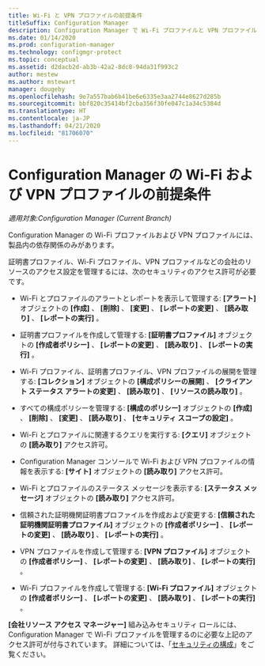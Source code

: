 ```yaml
---
title: Wi-Fi と VPN プロファイルの前提条件
titleSuffix: Configuration Manager
description: Configuration Manager で Wi-Fi プロファイルと VPN プロファイルを管理するための前提条件について説明します。
ms.date: 01/14/2020
ms.prod: configuration-manager
ms.technology: configmgr-protect
ms.topic: conceptual
ms.assetid: d2dacb2d-ab3b-42a2-8dc8-94da31f993c2
author: mestew
ms.author: mstewart
manager: dougeby
ms.openlocfilehash: 9e7a557bab6b41be6e6335e3aa2744e8627d285b
ms.sourcegitcommit: bbf820c35414bf2cba356f30fe047c1a34c5384d
ms.translationtype: HT
ms.contentlocale: ja-JP
ms.lasthandoff: 04/21/2020
ms.locfileid: "81706070"
---
```

# <a name="prerequisites-for-wi-fi-and-vpn-profiles-in-configuration-manager"></a>Configuration Manager の Wi-Fi および VPN プロファイルの前提条件

*適用対象:Configuration Manager (Current Branch)*

Configuration Manager の Wi-Fi プロファイルおよび VPN プロファイルには、製品内の依存関係のみがあります。

証明書プロファイル、Wi-Fi プロファイル、VPN プロファイルなどの会社のリソースのアクセス設定を管理するには、次のセキュリティのアクセス許可が必要です。  

- Wi-Fi とプロファイルのアラートとレポートを表示して管理する: **[アラート]** オブジェクトの **[作成]** 、 **[削除]** 、 **[変更]** 、 **[レポートの変更]** 、 **[読み取り]** 、 **[レポートの実行]** 。  

- 証明書プロファイルを作成して管理する: **[証明書プロファイル]** オブジェクトの **[作成者ポリシー]** 、 **[レポートの変更]** 、 **[読み取り]** 、 **[レポートの実行]** 。  

- Wi-Fi プロファイル、証明書プロファイル、VPN プロファイルの展開を管理する: **[コレクション]** オブジェクトの **[構成ポリシーの展開]** 、 **[クライアント ステータス アラートの変更]** 、 **[読み取り]** 、 **[リソースの読み取り]** 。  

- すべての構成ポリシーを管理する: **[構成のポリシー]** オブジェクトの **[作成]** 、 **[削除]** 、 **[変更]** 、 **[読み取り]** 、 **[セキュリティ スコープの設定]** 。  

- Wi-Fi とプロファイルに関連するクエリを実行する: **[クエリ]** オブジェクトの **[読み取り]** アクセス許可。  

- Configuration Manager コンソールで Wi-Fi および VPN プロファイルの情報を表示する: **[サイト]** オブジェクトの **[読み取り]** アクセス許可。  

- Wi-Fi とプロファイルのステータス メッセージを表示する: **[ステータス メッセージ]** オブジェクトの **[読み取り]** アクセス許可。  

- 信頼された証明機関証明書プロファイルを作成および変更する: **[信頼された証明機関証明書プロファイル]** オブジェクトの **[作成者ポリシー]** 、 **[レポートの変更]** 、 **[読み取り]** 、 **[レポートの実行]** 。  

- VPN プロファイルを作成して管理する: **[VPN プロファイル]** オブジェクトの **[作成者ポリシー]** 、 **[レポートの変更]** 、 **[読み取り]** 、 **[レポートの実行]** 。  

- Wi-Fi プロファイルを作成して管理する: **[Wi-Fi プロファイル]** オブジェクトの **[作成者ポリシー]** 、 **[レポートの変更]** 、 **[読み取り]** 、 **[レポートの実行]** 。  

**[会社リソース アクセス マネージャー]** 組み込みセキュリティ ロールには、Configuration Manager で Wi-Fi プロファイルを管理するのに必要な上記のアクセス許可が付与されています。 詳細については、「[セキュリティの構成](../../core/plan-design/security/configure-security.md)」をご覧ください。
